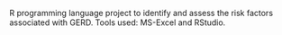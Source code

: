 R programming language project to identify and assess the risk factors associated with GERD.
Tools used: MS-Excel and RStudio.
